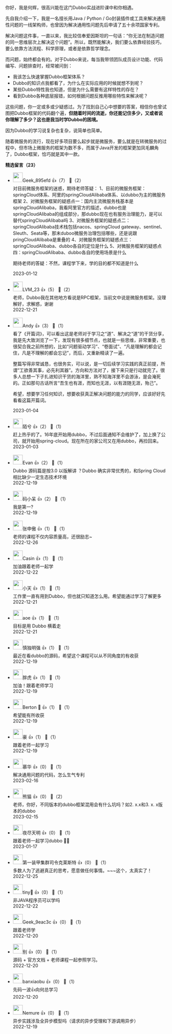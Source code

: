 你好，我是何辉，很高兴能在这门Dubbo实战进阶课中和你相遇。

先自我介绍一下，我是一名擅长用Java / Python / Go封装插件或工具来解决通用性问题的一线架构师，也曾因为解决通用性问题先后申请了五十余项国家专利。

解决问题这件事，一直以来，我比较信奉爱因斯坦的一句话：“你无法在制造问题的同一思维层次上解决这个问题”。所以，既然能解决，我们要么依靠经验技巧，要么依靠方法流程、科学原理，或者是依靠哲学理念。

而问题，始终都会有的。对于Dubbo来说，每当我带领团队成员设计功能、代码编写、问题排查时，经常被问到：

- 我该怎么快速掌握Dubbo框架体系？
- Dubbo的知识点我都看了，为什么在实际应用的时候就想不到呢？
- 某些Dubbo特性我也知道，但是为什么需要有这样特性的存在？
- 看到Dubbo各种底层报错，如何根据问题反推用哪些特性来解决呢？

这些问题，你一定或多或少疑惑过。为了找到自己心中想要的答案，相信你也曾试图把Dubbo框架的代码翻个遍，**但随着时间的流逝，你还能记住多少，又或者说你理解了多少？这也是我当时学Dubbo的困境。**

因为Dubbo的学习说复杂也复杂，说简单也简单。

随着微服务的流行，现在好多项目要么起步就是微服务，要么就是在转微服务的过程中，但市场上微服务的框架为数不多，而属于Java开发的框架更加凤毛麟角了，Dubbo框架，恰巧就是其中一款。
<div><strong>精选留言（23）</strong></div><ul>
<li><img src="http://thirdwx.qlogo.cn/mmopen/vi_32/Q0j4TwGTfTL2N4mhzsvvUG8Wew1uvTHs531fsW5LfgWkv4782VtwRuMf0qicRPxWtKgIzxyFSNVKJ09FN5vcVjg/132" width="30px"><span>Geek_895efd</span> 👍（7） 💬（2）<div>对目前微服务框架的迷惑，期待老师答疑：
1、目前的微服务框架：springCloud体系、阿里的springCloudAlibaba体系、以dubbo为主的微服务框架
2、对微服务框架的疑惑点一：国内主流微服务栈基本是springCloudAlibaba，我看阿里官方的描述，dubbo也是springCloudAlibaba的组成部分，那dubbo现在也有服务治理能力，是可以替代springCloudAlibaba吗
3、对微服务框架的疑惑点二：springCloudAlibaba技术栈包括nacos、springCloud gateway、sentinel、Sleuth、Seata等，那末duboo微服务治理包括哪些，还是说跟pringCloudAlibaba是重叠的
4、对微服务框架的疑惑点三：springCloudAlibaba、dubbo各自的定位是什么
5、对微服务框架的疑惑点四：springCloudAlibaba、dubbo各自的使用场景是什么


期待老师的答疑：不然，课程学下来，学的目的都不知道是什么</div>2023-01-12</li><br/><li><img src="https://static001.geekbang.org/account/avatar/00/0f/dc/b8/31c7e110.jpg" width="30px"><span>LVM_23</span> 👍（5） 💬（2）<div>老师，Dubbo我在其他地方看说是RPC框架，当前文中说是微服务框架。没理解好，求解惑，谢谢</div>2022-12-21</li><br/><li><img src="https://static001.geekbang.org/account/avatar/00/1a/bd/c1/992f6724.jpg" width="30px"><span>Andy</span> 👍（3） 💬（1）<div>看了《开篇词》，可以看出这是老师对于学习之“道”、解决之“道”的干货分享，我是先大致浏览了一下，发现有很多细节点，也就是一些思维，非常重要，也很契合我之前所想的，比如“问题驱动学习”、“卷面试”、“凡是理解的都会记住，凡是不理解的都会忘记”，而后，又重新精读了一遍。

整篇写得非常诚恳，也很务实，可以说，是一切后续学习实践的真正前提，所谓“工欲善其事，必先利其器”。方向和方法对了，接下来只是行动就完了。很多人总想一下子扎进知识干货的海洋里，熟不知海洋里不会游泳，是会淹死的。正如那句古话所言“吾生也有涯，而知也无涯，以有涯随无涯，殆己”。

希望，想要学习任何知识，想要收获真正解决问题的能力的同学，应该好好先看看这篇开篇词。</div>2023-01-04</li><br/><li><img src="https://static001.geekbang.org/account/avatar/00/15/99/c3/e4f408d4.jpg" width="30px"><span>陌兮</span> 👍（2） 💬（1）<div>赶上热乎的了。16年底开始用dubbo，不过后面通知不会维护了，加上换了公司，就开始用spring-cloud。现在所在的家公司又在用dubbo，再捡回来。</div>2023-01-03</li><br/><li><img src="https://static001.geekbang.org/account/avatar/00/14/83/19/0a3fe8c1.jpg" width="30px"><span>Evan</span> 👍（2） 💬（1）<div>Dubbo  源码篇是按3.0 以版解讲 ？Dubbo 确实非常优秀的，和Spring Cloud 相比缺少一定生态技术环境</div>2022-12-19</li><br/><li><img src="https://static001.geekbang.org/account/avatar/00/1f/5e/81/82709d6e.jpg" width="30px"><span>码小呆</span> 👍（2） 💬（1）<div>我是第一?</div>2022-12-19</li><br/><li><img src="https://static001.geekbang.org/account/avatar/00/12/0a/a4/828a431f.jpg" width="30px"><span>张申傲</span> 👍（1） 💬（1）<div>老师的课程不仅内容质量高，还很励志~</div>2022-12-26</li><br/><li><img src="https://static001.geekbang.org/account/avatar/00/13/11/fd/45e90d04.jpg" width="30px"><span>Casin</span> 👍（1） 💬（1）<div>加油跟着老师一起学</div>2022-12-22</li><br/><li><img src="https://static001.geekbang.org/account/avatar/00/1a/6d/91/9745cf49.jpg" width="30px"><span>小天</span> 👍（1） 💬（1）<div>工作里一直有用到Dubbo，但也就只知道怎么用。希望能通过学习了解更多</div>2022-12-21</li><br/><li><img src="https://static001.geekbang.org/account/avatar/00/11/1d/de/62bfa83f.jpg" width="30px"><span>aoe</span> 👍（1） 💬（1）<div>目标是用 Dubbo 横着走</div>2022-12-21</li><br/><li><img src="https://static001.geekbang.org/account/avatar/00/1d/fe/83/df562574.jpg" width="30px"><span>慎独明强</span> 👍（1） 💬（1）<div>最近在看dubbo的源码，希望这个课程可以从不同角度的有收获</div>2022-12-19</li><br/><li><img src="https://static001.geekbang.org/account/avatar/00/13/29/c1/f7a3888a.jpg" width="30px"><span>胖虎</span> 👍（1） 💬（1）<div>加油！跟着老师学习</div>2022-12-19</li><br/><li><img src="https://static001.geekbang.org/account/avatar/00/1d/db/d6/cd266a84.jpg" width="30px"><span>Berton 👻</span> 👍（1） 💬（1）<div>希望能有所收获</div>2022-12-19</li><br/><li><img src="https://static001.geekbang.org/account/avatar/00/12/02/5e/d1f78004.jpg" width="30px"><span>豪</span> 👍（1） 💬（1）<div>跟着老师一起学习</div>2022-12-19</li><br/><li><img src="https://static001.geekbang.org/account/avatar/00/11/38/83/cf789e0e.jpg" width="30px"><span>慕华</span> 👍（0） 💬（1）<div>解决通用问题的代码，怎么生气专利</div>2023-02-16</li><br/><li><img src="https://static001.geekbang.org/account/avatar/00/10/7b/ae/66ae403d.jpg" width="30px"><span>熊猫</span> 👍（0） 💬（2）<div>老师，你好，不同版本的dubbo框架混用会有什么坑吗？如2. x.x和3. x. x版本的dubbo</div>2023-02-15</li><br/><li><img src="https://static001.geekbang.org/account/avatar/00/20/c2/94/441ad37f.jpg" width="30px"><span>夜尽天明</span> 👍（0） 💬（1）<div>跟着老师一起学习dubbo 💪🏻</div>2023-01-17</li><br/><li><img src="https://static001.geekbang.org/account/avatar/00/13/50/2b/2344cdaa.jpg" width="30px"><span>第一装甲集群司令克莱斯特</span> 👍（0） 💬（1）<div>多数人为了逃避真正的思考，愿意做任何事情。~~~这个，太真实了！</div>2022-12-25</li><br/><li><img src="https://static001.geekbang.org/account/avatar/00/11/16/6b/af7c7745.jpg" width="30px"><span>tiny🌾</span> 👍（0） 💬（1）<div>非JAVA程序员可以学吗</div>2022-12-22</li><br/><li><img src="https://thirdwx.qlogo.cn/mmopen/vi_32/qDOnKs1c3q5dJs8h6UyVpHbV85Bl14fvlia7S4G0PduibsFzHvicyY3fetXyN4BVA0BdicNLRZx5VEMb4bZwDWjBqg/132" width="30px"><span>Geek_9eac3c</span> 👍（0） 💬（1）<div>跟着老师学</div>2022-12-20</li><br/><li><img src="https://static001.geekbang.org/account/avatar/00/14/cc/6e/c3c9ea88.jpg" width="30px"><span>别</span> 👍（0） 💬（1）<div>源码 + 官方文档 + 老师课程一起参照学习。</div>2022-12-20</li><br/><li><img src="https://static001.geekbang.org/account/avatar/00/1d/54/c2/17512f7a.jpg" width="30px"><span>banxiaobu</span> 👍（0） 💬（1）<div>先码一波👍向何总学习</div>2022-12-20</li><br/><li><img src="https://static001.geekbang.org/account/avatar/00/24/e2/c4/6a3bf77e.jpg" width="30px"><span>Nemure</span> 👍（0） 💬（1）<div>异步实践涉及全异步模型吗（请求的异步受理和下游调用异步）</div>2022-12-19</li><br/>
</ul>